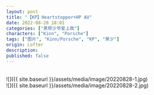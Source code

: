 ```yaml
---
layout: post
title: "【KP】Heartstopper+HP AU"
date: 2022-08-28 18:01
categories: ["黑帮少爷爱上我"]
characters: ["Kinn", "Porsche"]
tags: ["图片", "Kinn/Porsche", "KP", "黑少"]
origin: Lofter
description: 
published: false
---
```


<br>
![]({{ site.baseurl }}/assets/media/image/20220828-1.jpg)
<br>
![]({{ site.baseurl }}/assets/media/image/20220828-2.jpg)
<br><br>

